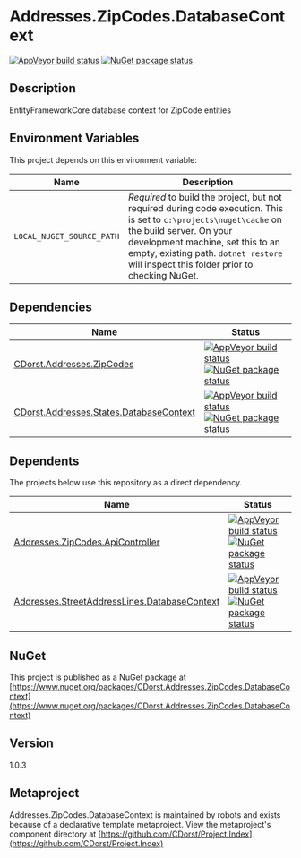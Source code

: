 # Addresses.ZipCodes.DatabaseContext

[![AppVeyor build status](https://img.shields.io/appveyor/ci/cdorst/addresses-zipcodes-databasecontext.svg?label=AppVeyor&style=for-the-badge)](https://ci.appveyor.com/project/cdorst/addresses-zipcodes-databasecontext)
[![NuGet package status](https://img.shields.io/nuget/v/CDorst.Addresses.ZipCodes.DatabaseContext.svg?label=NuGet&style=for-the-badge)](https://www.nuget.org/packages/CDorst.Addresses.ZipCodes.DatabaseContext)

## Description

EntityFrameworkCore database context for ZipCode entities

## Environment Variables

This project depends on this environment variable:

Name | Description
---- | -----------
`LOCAL_NUGET_SOURCE_PATH` | *Required* to build the project, but not required during code execution. This is set to `c:\projects\nuget\cache` on the build server. On your development machine, set this to an empty, existing path. `dotnet restore` will inspect this folder prior to checking NuGet.

## Dependencies

Name | Status
---- | ------
[CDorst.Addresses.ZipCodes](https://github.com/CDorst/Addresses.ZipCodes) | [![AppVeyor build status](https://img.shields.io/appveyor/ci/cdorst/addresses-zipcodes.svg?label=AppVeyor&style=flat-square)](https://ci.appveyor.com/project/cdorst/addresses-zipcodes) [![NuGet package status](https://img.shields.io/nuget/v/CDorst.Addresses.ZipCodes.svg?label=NuGet&style=flat-square)](https://www.nuget.org/packages/CDorst.Addresses.ZipCodes)
[CDorst.Addresses.States.DatabaseContext](https://github.com/CDorst/Addresses.States.DatabaseContext) | [![AppVeyor build status](https://img.shields.io/appveyor/ci/cdorst/addresses-states-databasecontext.svg?label=AppVeyor&style=flat-square)](https://ci.appveyor.com/project/cdorst/addresses-states-databasecontext) [![NuGet package status](https://img.shields.io/nuget/v/CDorst.Addresses.States.DatabaseContext.svg?label=NuGet&style=flat-square)](https://www.nuget.org/packages/CDorst.Addresses.States.DatabaseContext)

## Dependents

The projects below use this repository as a direct dependency.

Name | Status
---- | ------
[Addresses.ZipCodes.ApiController](https://github.com/CDorst/Addresses.ZipCodes.ApiController) | [![AppVeyor build status](https://img.shields.io/appveyor/ci/cdorst/addresses-zipcodes-apicontroller.svg?label=AppVeyor&style=flat-square)](https://ci.appveyor.com/project/cdorst/addresses-zipcodes-apicontroller) [![NuGet package status](https://img.shields.io/nuget/v/CDorst.Addresses.ZipCodes.ApiController.svg?label=NuGet&style=flat-square)](https://www.nuget.org/packages/CDorst.Addresses.ZipCodes.ApiController)
[Addresses.StreetAddressLines.DatabaseContext](https://github.com/CDorst/Addresses.StreetAddressLines.DatabaseContext) | [![AppVeyor build status](https://img.shields.io/appveyor/ci/cdorst/addresses-streetaddresslines-databasecontext.svg?label=AppVeyor&style=flat-square)](https://ci.appveyor.com/project/cdorst/addresses-streetaddresslines-databasecontext) [![NuGet package status](https://img.shields.io/nuget/v/CDorst.Addresses.StreetAddressLines.DatabaseContext.svg?label=NuGet&style=flat-square)](https://www.nuget.org/packages/CDorst.Addresses.StreetAddressLines.DatabaseContext)

## NuGet


This project is published as a NuGet package at [https://www.nuget.org/packages/CDorst.Addresses.ZipCodes.DatabaseContext](https://www.nuget.org/packages/CDorst.Addresses.ZipCodes.DatabaseContext)

## Version

1.0.3

## Metaproject

Addresses.ZipCodes.DatabaseContext is maintained by robots and exists because of a declarative template metaproject. View the metaproject's component directory at [https://github.com/CDorst/Project.Index](https://github.com/CDorst/Project.Index)

